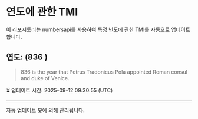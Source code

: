 
# 연도에 관한 TMI

이 리포지토리는 numbersapi를 사용하여 특정 년도에 관한 TMI를 자동으로 업데이트합니다.

## 연도: (836 )
> 836 is the year that Petrus Tradonicus Pola appointed Roman consul and duke of Venice.

⏳ 업데이트 시간: 2025-09-12 09:30:55 (UTC)

---
자동 업데이트 봇에 의해 관리됩니다.
